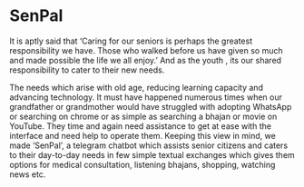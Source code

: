 # SenPal

It is aptly said that ‘Caring for our seniors is perhaps the greatest responsibility we have. Those who walked before us have given so much and made possible the life we all enjoy.’ And as the youth , its our shared responsibility to cater to their new needs.  

The needs which arise with old age, reducing learning capacity and advancing technology. It must have happened numerous times when our grandfather or grandmother would have struggled with adopting WhatsApp or searching on chrome or as simple as searching a bhajan or movie on YouTube. They time and again need assistance to get at ease with the interface and need help to operate them. Keeping this view in mind, we made ‘SenPal’, a telegram chatbot which assists senior citizens and caters to their day-to-day needs in few simple textual exchanges which gives them options for medical consultation, listening bhajans, shopping, watching news etc.

